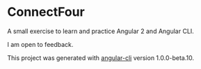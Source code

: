 # ConnectFour

A small exercise to learn and practice Angular 2 and Angular CLI.

I am open to feedback.

This project was generated with [angular-cli](https://github.com/angular/angular-cli) version 1.0.0-beta.10.

